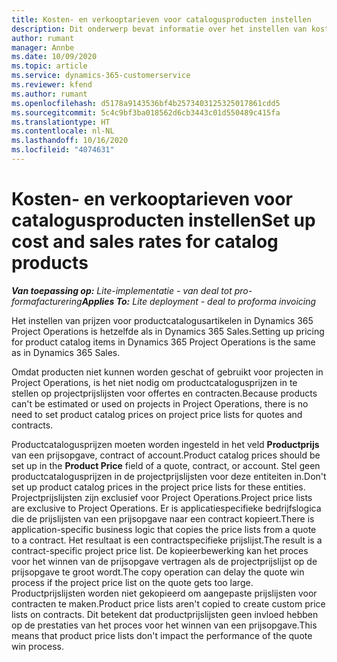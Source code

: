 ```yaml
---
title: Kosten- en verkooptarieven voor catalogusproducten instellen
description: Dit onderwerp bevat informatie over het instellen van kosten en verkooptarieven voor artikelen in een productcatalogus.
author: rumant
manager: Annbe
ms.date: 10/09/2020
ms.topic: article
ms.service: dynamics-365-customerservice
ms.reviewer: kfend
ms.author: rumant
ms.openlocfilehash: d5178a9143536bf4b2573403125325017861cdd5
ms.sourcegitcommit: 5c4c9bf3ba018562d6cb3443c01d550489c415fa
ms.translationtype: HT
ms.contentlocale: nl-NL
ms.lasthandoff: 10/16/2020
ms.locfileid: "4074631"
---
```

# <a name="set-up-cost-and-sales-rates-for-catalog-products"></a><span data-ttu-id="0b8aa-103">Kosten- en verkooptarieven voor catalogusproducten instellen</span><span class="sxs-lookup"><span data-stu-id="0b8aa-103">Set up cost and sales rates for catalog products</span></span>

<span data-ttu-id="0b8aa-104">_**Van toepassing op:** Lite-implementatie - van deal tot pro-formafacturering_</span><span class="sxs-lookup"><span data-stu-id="0b8aa-104">_**Applies To:** Lite deployment - deal to proforma invoicing_</span></span>


<span data-ttu-id="0b8aa-105">Het instellen van prijzen voor productcatalogusartikelen in Dynamics 365 Project Operations is hetzelfde als in Dynamics 365 Sales.</span><span class="sxs-lookup"><span data-stu-id="0b8aa-105">Setting up pricing for product catalog items in Dynamics 365 Project Operations is the same as in Dynamics 365 Sales.</span></span>

<span data-ttu-id="0b8aa-106">Omdat producten niet kunnen worden geschat of gebruikt voor projecten in Project Operations, is het niet nodig om productcatalogusprijzen in te stellen op projectprijslijsten voor offertes en contracten.</span><span class="sxs-lookup"><span data-stu-id="0b8aa-106">Because products can't be estimated or used on projects in Project Operations, there is no need to set product catalog prices on project price lists for quotes and contracts.</span></span>

<span data-ttu-id="0b8aa-107">Productcatalogusprijzen moeten worden ingesteld in het veld **Productprijs** van een prijsopgave, contract of account.</span><span class="sxs-lookup"><span data-stu-id="0b8aa-107">Product catalog prices should be set up in the **Product Price** field of a quote, contract, or account.</span></span> <span data-ttu-id="0b8aa-108">Stel geen productcatalogusprijzen in de projectprijslijsten voor deze entiteiten in.</span><span class="sxs-lookup"><span data-stu-id="0b8aa-108">Don't set up product catalog prices in the project price lists for these entities.</span></span> <span data-ttu-id="0b8aa-109">Projectprijslijsten zijn exclusief voor Project Operations.</span><span class="sxs-lookup"><span data-stu-id="0b8aa-109">Project price lists are exclusive to Project Operations.</span></span> <span data-ttu-id="0b8aa-110">Er is applicatiespecifieke bedrijfslogica die de prijslijsten van een prijsopgave naar een contract kopieert.</span><span class="sxs-lookup"><span data-stu-id="0b8aa-110">There is application-specific business logic that copies the price lists from a quote to a contract.</span></span> <span data-ttu-id="0b8aa-111">Het resultaat is een contractspecifieke prijslijst.</span><span class="sxs-lookup"><span data-stu-id="0b8aa-111">The result is a contract-specific project price list.</span></span> <span data-ttu-id="0b8aa-112">De kopieerbewerking kan het proces voor het winnen van de prijsopgave vertragen als de projectprijslijst op de prijsopgave te groot wordt.</span><span class="sxs-lookup"><span data-stu-id="0b8aa-112">The copy operation can delay the quote win process if the project price list on the quote gets too large.</span></span> <span data-ttu-id="0b8aa-113">Productprijslijsten worden niet gekopieerd om aangepaste prijslijsten voor contracten te maken.</span><span class="sxs-lookup"><span data-stu-id="0b8aa-113">Product price lists aren't copied to create custom price lists on contracts.</span></span> <span data-ttu-id="0b8aa-114">Dit betekent dat productprijslijsten geen invloed hebben op de prestaties van het proces voor het winnen van een prijsopgave.</span><span class="sxs-lookup"><span data-stu-id="0b8aa-114">This means that product price lists don't impact the performance of the quote win process.</span></span>
